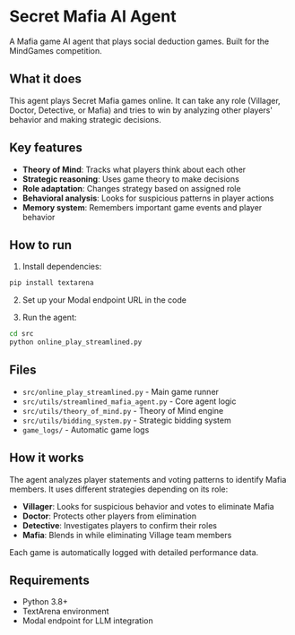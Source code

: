 # Secret Mafia AI Agent

A Mafia game AI agent that plays social deduction games. Built for the MindGames competition.

## What it does

This agent plays Secret Mafia games online. It can take any role (Villager, Doctor, Detective, or Mafia) and tries to win by analyzing other players' behavior and making strategic decisions.

## Key features

- **Theory of Mind**: Tracks what players think about each other
- **Strategic reasoning**: Uses game theory to make decisions  
- **Role adaptation**: Changes strategy based on assigned role
- **Behavioral analysis**: Looks for suspicious patterns in player actions
- **Memory system**: Remembers important game events and player behavior

## How to run

1. Install dependencies:
```bash
pip install textarena
```

2. Set up your Modal endpoint URL in the code

3. Run the agent:
```bash
cd src
python online_play_streamlined.py
```

## Files

- `src/online_play_streamlined.py` - Main game runner
- `src/utils/streamlined_mafia_agent.py` - Core agent logic
- `src/utils/theory_of_mind.py` - Theory of Mind engine
- `src/utils/bidding_system.py` - Strategic bidding system
- `game_logs/` - Automatic game logs

## How it works

The agent analyzes player statements and voting patterns to identify Mafia members. It uses different strategies depending on its role:

- **Villager**: Looks for suspicious behavior and votes to eliminate Mafia
- **Doctor**: Protects other players from elimination
- **Detective**: Investigates players to confirm their roles
- **Mafia**: Blends in while eliminating Village team members

Each game is automatically logged with detailed performance data.

## Requirements

- Python 3.8+
- TextArena environment
- Modal endpoint for LLM integration